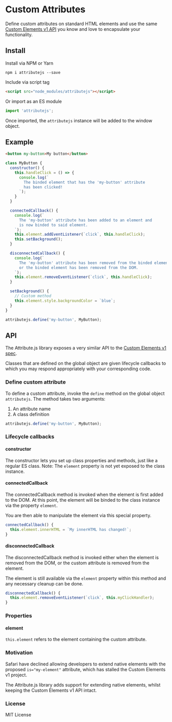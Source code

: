 # Custom Attributes

Define custom attributes on standard HTML elements and use the same [Custom Elements v1 API](https://developers.google.com/web/fundamentals/web-components/customelements) you know and love to encapsulate your functionality.

## Install

Install via NPM or Yarn

```shell
npm i attributejs --save
```

Include via script tag

```html
<script src="node_modules/attributejs"></script>
```

Or import as an ES module

```js
import 'attributejs';
```

Once imported, the `attributejs` instance will be added to the window object.

## Example

```html
<button my-button>My button</button>
```

```js
class MyButton {
  constructor() {
    this.handleClick = () => {
      console.log(`
        The binded element that has the 'my-button' attribute 
        has been clicked!
      `);
    }
  }

  connectedCallback() {
    console.log(`
      The 'my-button' attribute has been added to an element and 
      is now binded to said element.
    `);
    this.element.addEventListener(`click`, this.handleClick);
    this.setBackground();
  }

  disconnectedCallback() {
    console.log(`
      The 'my-button' attribute has been removed from the binded element,
      or the binded element has been removed from the DOM.
    `);
    this.element.removeEventListener(`click`, this.handleClick);
  }

  setBackground() {
    // Custom method
    this.element.style.backgroundColor = `blue`;
  }
}

attributejs.define('my-button', MyButton);
```

## API

The Attribute.js library exposes a very similar API to the [Custom Elements v1 spec](https://developers.google.com/web/fundamentals/web-components/customelements).

Classes that are defined on the global object are given lifecycle callbacks to which you may respond appropriately with your corresponding code.

### Define custom attribute

To define a custom attribute, invoke the `define` method on the global object `attributejs`.
The method takes two arguments:
1. An attribute name
2. A class definition

```js
attributejs.define('my-button', MyButton);
```

### Lifecycle callbacks

#### constructor

The constructor lets you set up class properties and methods, just like a regular ES class.
Note: The `element` property is not yet exposed to the class instance.

#### connectedCallback

The connectedCallback method is invoked when the element is first added to the DOM.
At this point, the element will be binded to the class instance via the property `element`.

You are then able to manipulate the element via this special property.

```js
connectedCallback() {
  this.element.innerHTML = `My innerHTML has changed!`;
}
```

#### disconnectedCallback

The disconnectedCallback method is invoked either when the element is removed from the DOM,
or the custom attribute is removed from the element.

The element is still available via the `element` property within this method and any necessary cleanup can be done.

```js
disconnectedCallback() {
  this.element.removeEventListener(`click`, this.myClickHandler);
}
```

### Properties

#### element

`this.element` refers to the element containing the custom attribute.

### Motivation

Safari have declined allowing developers to extend native elements with the proposed `is="my-element"`
attribute, which has stalled the Custom Elements v1 project.

The Attribute.js library adds support for extending native elements, whilst keeping the Custom Elements v1 API intact.

### License

MIT License